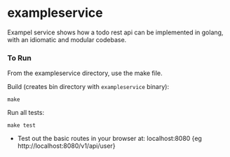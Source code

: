 # exampleservice

Exampel service shows how a todo rest api can be implemented in golang, with an idiomatic and modular codebase.

### To Run

From the exampleservice directory, use the make file.

Build (creates bin directory with `exampleservice` binary):

```
make
```

Run all tests:

```
make test
```

- Test out the basic routes in your browser at: localhost:8080 {eg http://localhost:8080/v1/api/user}
